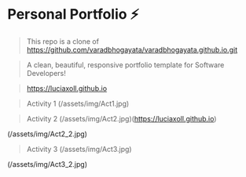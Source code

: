 # Personal Portfolio ⚡️
> This repo is a clone of https://github.com/varadbhogayata/varadbhogayata.github.io.git

>A clean, beautiful, responsive portfolio template for Software Developers!

> https://luciaxoll.github.io

>Activity 1
(/assets/img/Act1.jpg)


>Activity 2
(/assets/img/Act2.jpg)(https://luciaxoll.github.io)

(/assets/img/Act2_2.jpg)


>Activity 3
(/assets/img/Act3.jpg)

(/assets/img/Act3_2.jpg)
